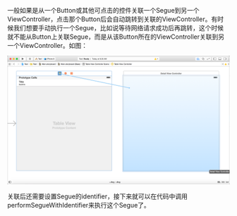 一般如果是从一个Button或其他可点击的控件关联一个Segue到另一个ViewController，点击那个Button后会自动跳转到关联的ViewController。有时候我们想要手动执行一个Segue，比如说等待网络请求成功后再跳转，这个时候就不能从Button上关联Segue，而是从该Button所在的ViewController关联到另一个ViewController。如图：

<div>

![](手动执行Segue_files/5294205.png)

</div>

关联后还需要设置Segue的identifier，接下来就可以在代码中调用performSegueWithIdentifier来执行这个Segue了。
